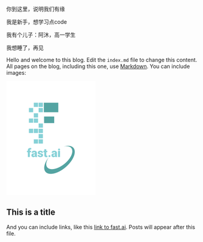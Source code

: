 你到这里，说明我们有缘

我是新手，想学习点code

我有个儿子：阿沐，高一学生

我想睡了，再见



Hello and welcome to this blog. Edit the `index.md` file to change this content. All pages on the blog, including this one, use [Markdown](https://guides.github.com/features/mastering-markdown/). You can include images:

![Image of fast.ai logo](images/logo.png)

## This is a title

And you can include links, like this [link to fast.ai](https://www.fast.ai). Posts will appear after this file. 
